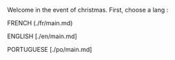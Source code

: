 Welcome in the event of christmas. First, choose a lang :

FRENCH (./fr/main.md)

ENGLISH [./en/main.md]

PORTUGUESE [./po/main.md]